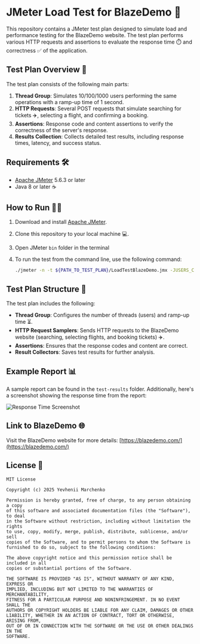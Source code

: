 # JMeter Load Test for BlazeDemo 🚀

This repository contains a JMeter test plan designed to simulate load and performance testing for the BlazeDemo website. The test plan performs various HTTP requests and assertions to evaluate the response time ⏱️ and correctness ✅ of the application.

## Test Plan Overview 📝

The test plan consists of the following main parts:

1. **Thread Group**: Simulates 10/100/1000 users performing the same operations with a ramp-up time of 1 second.
2. **HTTP Requests**: Several POST requests that simulate searching for tickets ✈️, selecting a flight, and confirming a booking.
3. **Assertions**: Response code and content assertions to verify the correctness of the server's response.
4. **Results Collection**: Collects detailed test results, including response times, latency, and success status.

## Requirements 🛠️

- [Apache JMeter](https://jmeter.apache.org/) 5.6.3 or later
- Java 8 or later ☕️

## How to Run 🏃‍♂️

1. Download and install [Apache JMeter](https://jmeter.apache.org/).
2. Clone this repository to your local machine 💻.
3. Open JMeter `bin` folder in the terminal
4. To run the test from the command line, use the following command:

   ```bash
   ./jmeter -n -t ${PATH_TO_TEST_PLAN}/LoadTestBlazeDemo.jmx -JUSERS_COUNT=${THREADS_NUMBER} -l <path_to_results_folder>/Results-${THREADS_NUMBER}-users.jtl -e -o ${PATH_TO_RESULTS_FOLDER}/Test-Report-${THREADS_NUMBER}

## Test Plan Structure 📂

The test plan includes the following:

- **Thread Group**: Configures the number of threads (users) and ramp-up time ⏳.
- **HTTP Request Samplers**: Sends HTTP requests to the BlazeDemo website (searching, selecting flights, and booking tickets) ✈️.
- **Assertions**: Ensures that the response codes and content are correct.
- **Result Collectors**: Saves test results for further analysis.

## Example Report 📊

A sample report can be found in the `test-results` folder. Additionally, here's a screenshot showing the response time from the report:

![Response Time Screenshot](demo/ResponseTime.png)

## Link to BlazeDemo 🌐

Visit the BlazeDemo website for more details: [https://blazedemo.com/](https://blazedemo.com/)

## License 📜

```
MIT License

Copyright (c) 2025 Yevhenii Marchenko

Permission is hereby granted, free of charge, to any person obtaining a copy
of this software and associated documentation files (the "Software"), to deal
in the Software without restriction, including without limitation the rights
to use, copy, modify, merge, publish, distribute, sublicense, and/or sell
copies of the Software, and to permit persons to whom the Software is
furnished to do so, subject to the following conditions:

The above copyright notice and this permission notice shall be included in all
copies or substantial portions of the Software.

THE SOFTWARE IS PROVIDED "AS IS", WITHOUT WARRANTY OF ANY KIND, EXPRESS OR
IMPLIED, INCLUDING BUT NOT LIMITED TO THE WARRANTIES OF MERCHANTABILITY,
FITNESS FOR A PARTICULAR PURPOSE AND NONINFRINGEMENT. IN NO EVENT SHALL THE
AUTHORS OR COPYRIGHT HOLDERS BE LIABLE FOR ANY CLAIM, DAMAGES OR OTHER
LIABILITY, WHETHER IN AN ACTION OF CONTRACT, TORT OR OTHERWISE, ARISING FROM,
OUT OF OR IN CONNECTION WITH THE SOFTWARE OR THE USE OR OTHER DEALINGS IN THE
SOFTWARE.
```